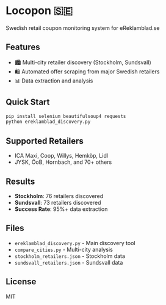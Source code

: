 # Locopon 🇸🇪

Swedish retail coupon monitoring system for eReklamblad.se

## Features
- 🏙️ Multi-city retailer discovery (Stockholm, Sundsvall)
- 🛍️ Automated offer scraping from major Swedish retailers
- 📊 Data extraction and analysis

## Quick Start
```bash
pip install selenium beautifulsoup4 requests
python ereklamblad_discovery.py
```

## Supported Retailers
- ICA Maxi, Coop, Willys, Hemköp, Lidl
- JYSK, ÖoB, Hornbach, and 70+ others

## Results
- **Stockholm**: 76 retailers discovered
- **Sundsvall**: 73 retailers discovered
- **Success Rate**: 95%+ data extraction

## Files
- `ereklamblad_discovery.py` - Main discovery tool
- `compare_cities.py` - Multi-city analysis
- `stockholm_retailers.json` - Stockholm data
- `sundsvall_retailers.json` - Sundsvall data

## License
MIT
